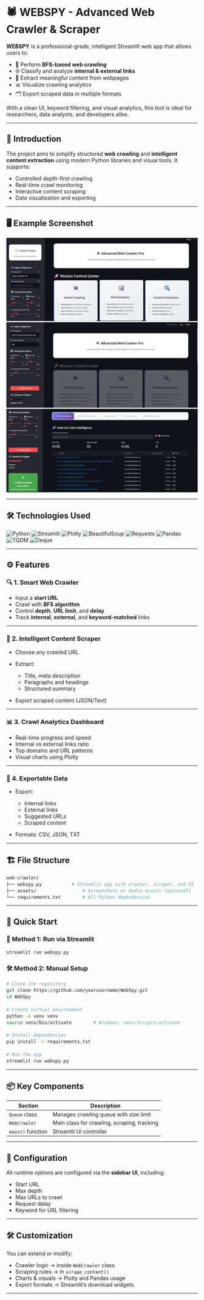 # 🕷️ WEBSPY - Advanced Web Crawler & Scraper

**WEBSPY** is a professional-grade, intelligent Streamlit web app that allows users to:

* 🔗 Perform **BFS-based web crawling**
* 🌐 Classify and analyze **internal & external links**
* 🧠 Extract meaningful content from webpages
* 📊 Visualize crawling analytics
* 🗂 Export scraped data in multiple formats

With a clean UI, keyword filtering, and visual analytics, this tool is ideal for researchers, data analysts, and developers alike.

---

## 📝 Introduction

The project aims to simplify structured **web crawling** and **intelligent content extraction** using modern Python libraries and visual tools. It supports:

* Controlled depth-first crawling
* Real-time crawl monitoring
* Interactive content scraping
* Data visualization and exporting

---

## 🖥️ Example Screenshot

![Web Crawler Home](assets/demo1.png)
![Web Crawler Crawling ](assets/demo2.png)
![Links Display](assets/demo3.png)

---

## 🛠️ Technologies Used

![Python](https://img.shields.io/badge/python-3670A0?style=for-the-badge\&logo=python\&logoColor=ffdd54)
![Streamlit](https://img.shields.io/badge/Streamlit-FF4B4B?style=for-the-badge\&logo=Streamlit\&logoColor=white)
![Plotly](https://img.shields.io/badge/Plotly-3f4f75?style=for-the-badge\&logo=plotly\&logoColor=white)
![BeautifulSoup](https://img.shields.io/badge/BeautifulSoup-8d6748?style=for-the-badge)
![Requests](https://img.shields.io/badge/Requests-2B67B8?style=for-the-badge)
![Pandas](https://img.shields.io/badge/Pandas-150458?style=for-the-badge\&logo=pandas\&logoColor=white)
![TQDM](https://img.shields.io/badge/TQDM-blue?style=for-the-badge)
![Deque](https://img.shields.io/badge/Deque-5A5A5A?style=for-the-badge)

---

## ⚙️ Features

### 🔍 1. Smart Web Crawler

* Input a **start URL**
* Crawl with **BFS algorithm**
* Control **depth**, **URL limit**, and **delay**
* Track **internal**, **external**, and **keyword-matched** links

---

### 📄 2. Intelligent Content Scraper

* Choose any crawled URL
* Extract:

  * Title, meta description
  * Paragraphs and headings
  * Structured summary
* Export scraped content (JSON/Text)

---

### 📊 3. Crawl Analytics Dashboard

* Real-time progress and speed
* Internal vs external links ratio
* Top domains and URL patterns
* Visual charts using Plotly

---

### 💾 4. Exportable Data

* Export:

  * Internal links
  * External links
  * Suggested URLs
  * Scraped content
* Formats: CSV, JSON, TXT

---

## 🏗️ File Structure

```bash
web-crawler/
├── webspy.py           # Streamlit app with crawler, scraper, and UI
├── assets/                 # Screenshots or media assets (optional)
└── requirements.txt        # All Python dependencies
```

---

## 🚀 Quick Start

### 🔧 Method 1: Run via Streamlit

```bash
streamlit run webspy.py
```

### 🛠️ Method 2: Manual Setup

```bash
# Clone the repository
git clone https://github.com/yourusername/WebSpy.git
cd WebSpy

# Create virtual environment
python -m venv venv
source venv/bin/activate        # Windows: venv\Scripts\activate

# Install dependencies
pip install -r requirements.txt

# Run the app
streamlit run webspy.py
```

---

## 📦 Key Components

| Section           | Description                                 |
| ----------------- | ------------------------------------------- |
| `Queue` class     | Manages crawling queue with size limit      |
| `WebCrawler`      | Main class for crawling, scraping, tracking |
| `main()` function | Streamlit UI controller                     |

---

## 🔧 Configuration

All runtime options are configured via the **sidebar UI**, including:

* Start URL
* Max depth
* Max URLs to crawl
* Request delay
* Keyword for URL filtering

---

## 🛠️ Customization

You can extend or modify:

* Crawler logic → inside `WebCrawler` class
* Scraping rules → in `scrape_content()`
* Charts & visuals → Plotly and Pandas usage
* Export formats → Streamlit’s download widgets

---
